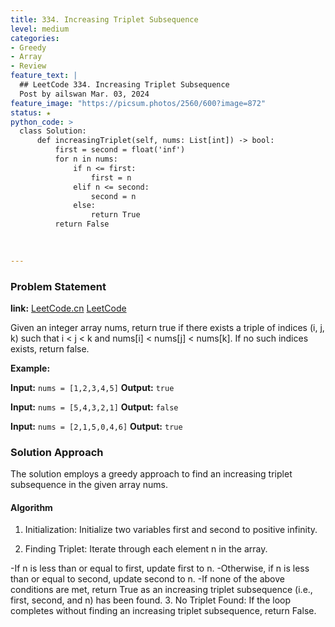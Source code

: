 ```yaml
---
title: 334. Increasing Triplet Subsequence
level: medium
categories:
- Greedy
- Array
- Review
feature_text: |
  ## LeetCode 334. Increasing Triplet Subsequence
  Post by ailswan Mar. 03, 2024
feature_image: "https://picsum.photos/2560/600?image=872"
status: ★
python_code: >
  class Solution:
      def increasingTriplet(self, nums: List[int]) -> bool:
          first = second = float('inf')
          for n in nums:
              if n <= first:
                  first = n
              elif n <= second:
                  second = n
              else:
                  return True
          return False

      
         
---
```


### Problem Statement
**link:**
[LeetCode.cn](https://leetcode.cn/problems/increasing-triplet-subsequence/)
[LeetCode](https://leetcode.com/problems/increasing-triplet-subsequence/)

Given an integer array nums, return true if there exists a triple of indices (i, j, k) such that i < j < k and nums[i] < nums[j] < nums[k]. If no such indices exists, return false.
 
**Example:**

**Input:** `nums = [1,2,3,4,5]`
**Output:** `true`
 
**Input:** `nums = [5,4,3,2,1]`
**Output:** `false`

**Input:** `nums = [2,1,5,0,4,6]`
**Output:** `true`

### Solution Approach
The solution employs a greedy approach to find an increasing triplet subsequence in the given array nums.

#### Algorithm
1. Initialization: Initialize two variables first and second to positive infinity.

2. Finding Triplet: Iterate through each element n in the array.

-If n is less than or equal to first, update first to n.
-Otherwise, if n is less than or equal to second, update second to n.
-If none of the above conditions are met, return True as an increasing triplet subsequence (i.e., first, second, and n) has been found.
3. No Triplet Found: If the loop completes without finding an increasing triplet subsequence, return False.